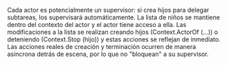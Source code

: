 Cada actor es potencialmente un supervisor: si crea hijos para delegar subtareas, los supervisará automáticamente. La lista de niños se mantiene dentro del contexto del actor y el actor tiene acceso a ella. Las modificaciones a la lista se realizan creando hijos (Context.ActorOf (...)) o deteniendo (Context.Stop (hijo)) y estas acciones se reflejan de inmediato. Las acciones reales de creación y terminación ocurren de manera asíncrona detrás de escena, por lo que no "bloquean" a su supervisor.
